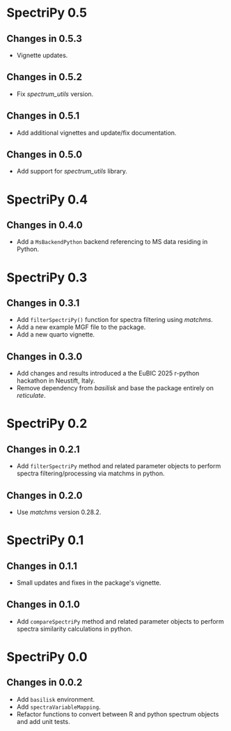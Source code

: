 # SpectriPy 0.5

## Changes in 0.5.3

- Vignette updates.

## Changes in 0.5.2

- Fix *spectrum_utils* version.

## Changes in 0.5.1

- Add additional vignettes and update/fix documentation.

## Changes in 0.5.0

- Add support for *spectrum_utils* library.

# SpectriPy 0.4

## Changes in 0.4.0

- Add a `MsBackendPython` backend referencing to MS data residing in Python.

# SpectriPy 0.3

## Changes in 0.3.1

- Add `filterSpectriPy()` function for spectra filtering using *matchms*.
- Add a new example MGF file to the package.
- Add a new quarto vignette.

## Changes in 0.3.0

- Add changes and results introduced a the EuBIC 2025 r-python hackathon in
  Neustift, Italy.
- Remove dependency from *basilisk* and base the package entirely on
  *reticulate*.

# SpectriPy 0.2

## Changes in 0.2.1

- Add `filterSpectriPy` method and related parameter objects to perform spectra
  filtering/processing via matchms in python.

## Changes in 0.2.0

- Use *matchms* version 0.28.2.


# SpectriPy 0.1

## Changes in 0.1.1

- Small updates and fixes in the package's vignette.

## Changes in 0.1.0

- Add `compareSpectriPy` method and related parameter objects to perform spectra
  similarity calculations in python.


# SpectriPy 0.0

## Changes in 0.0.2

- Add `basilisk` environment.
- Add `spectraVariableMapping`.
- Refactor functions to convert between R and python spectrum objects and add
  unit tests.
